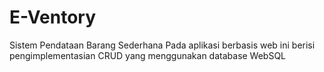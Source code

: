 # E-Ventory
Sistem Pendataan Barang Sederhana
Pada aplikasi berbasis web ini berisi pengimplementasian CRUD yang menggunakan database WebSQL 
